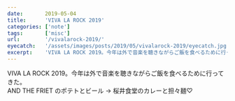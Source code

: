 ```yaml
---
date:       2019-05-04
title:      'VIVA LA ROCK 2019'
categories: ['note']
tags:       ['misc']
url:        '/vivalarock-2019/'
eyecatch:   '/assets/images/posts/2019/05/vivalarock-2019/eyecatch.jpg'
excerpt:    'VIVA LA ROCK 2019。今年は外で音楽を聴きながらご飯を食べるために行ってきた。'
---
```


VIVA LA ROCK 2019。今年は外で音楽を聴きながらご飯を食べるために行ってきた。  
AND THE FRIET のポテトとビール → 桜井食堂のカレーと担々麺♡
